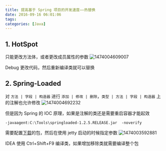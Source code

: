 ```yaml
---
title: 提高基于 Spring 项目的开发速度——热替换
date: 2016-09-16 06:01:06
tags: 
categories: [Java]
---
```


## 1. HotSpot
只能更改方法体，或者更改成员属性的参数
![1474004609007](https://img.hacpai.com/09f1456d955443c69ce4a10686261be7.png) 


Debug 更改代码，然后重新编译类就可以替换

## 2. Spring-Loaded
对 `方法 | 字段 | 构造器` 进行 `添加 | 修改 | 删除`，`类型 | 方法 | 字段 | 构造器` 上的注解也允许修改
![1474004692232](https://img.hacpai.com/77e5a2b08df34853815e44ea435d5c96.png) 


但是因为 Spring 的 IOC 原理，如果是注解的类还是需要重启容器才能起效
   ```shell
  -javaagent:C:\Tools\springloaded-1.2.5.RELEASE.jar  -noverify
   ```
需要配置[下载](https://github.com/spring-projects/spring-loaded)的包，然后在使用 jetty 启动的时候指定参数
![1474003592881](https://img.hacpai.com/ab80a552ed8f47dc92d0257e94a1fd1c.png) 

IDEA 使用 Ctrl+Shift+F9 编译类，如果增加移除类就需要编译整个包